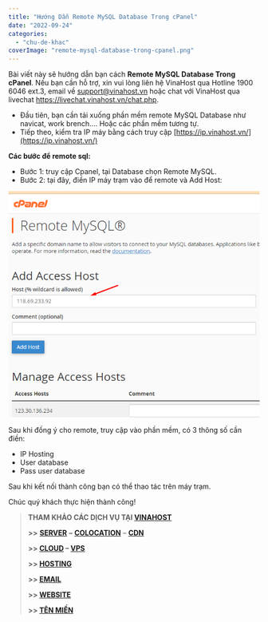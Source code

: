 ```yaml
---
title: "Hướng Dẫn Remote MySQL Database Trong cPanel"
date: "2022-09-24"
categories: 
  - "chu-de-khac"
coverImage: "remote-mysql-database-trong-cpanel.png"
---
```


Bài viết này sẽ hướng dẫn bạn cách **Remote MySQL Database Trong cPanel**. Nếu bạn cần hỗ trợ, xin vui lòng liên hệ VinaHost qua Hotline 1900 6046 ext.3, email về support@vinahost.vn hoặc chat với VinaHost qua livechat https://livechat.vinahost.vn/chat.php.

- Đầu tiên, bạn cần tải xuống phần mềm remote MySQL Database như navicat, work brench…. Hoặc các phần mềm tương tự.
- Tiếp theo, kiểm tra IP máy bằng cách truy cập [https://ip.vinahost.vn/](https://ip.vinahost.vn/)

**Các bước để remote sql:**

- Bước 1: truy cập Cpanel, tại Database chọn Remote MySQL.
- Bước 2: tại đây, điền IP máy trạm vào để remote và Add Host:

![MySQL Database](images/remote-mysql-database-trong-cpanel-1.png)

Sau khi đồng ý cho remote, truy cập vào phần mềm, có 3 thông số cần điền:

- IP Hosting
- User database
- Pass user database

Sau khi kết nối thành công bạn có thể thao tác trên máy trạm.

Chúc quý khách thực hiện thành công!

> **THAM KHẢO CÁC DỊCH VỤ TẠI [VINAHOST](https://kb.vinahost.vn/)**
> 
> **\>>** [**SERVER**](https://vinahost.vn/thue-may-chu-rieng/) **–** [**COLOCATION**](https://vinahost.vn/colocation.html) – [**CDN**](https://vinahost.vn/dich-vu-cdn-chuyen-nghiep)
> 
> **\>> [CLOUD](https://vinahost.vn/cloud-server-gia-re/) – [VPS](https://vinahost.vn/vps-ssd-chuyen-nghiep/)**
> 
> **\>> [HOSTING](https://vinahost.vn/wordpress-hosting)**
> 
> **\>> [EMAIL](https://vinahost.vn/email-hosting)**
> 
> **\>> [WEBSITE](http://vinawebsite.vn/)**
> 
> **\>> [TÊN MIỀN](https://vinahost.vn/ten-mien-gia-re/)**
